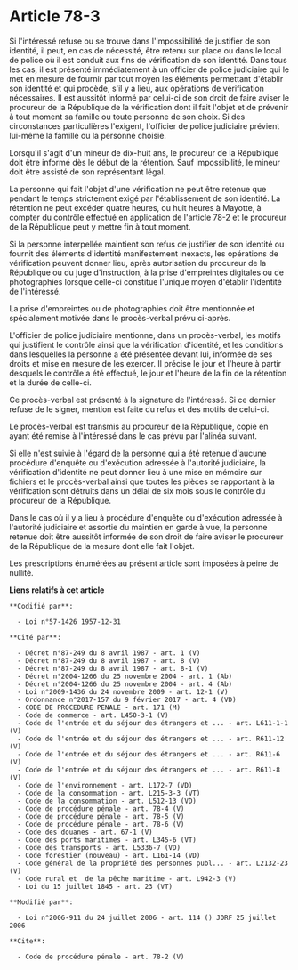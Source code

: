 # Article 78-3

Si l'intéressé refuse ou se trouve dans l'impossibilité de justifier de son identité, il peut, en cas de nécessité, être
retenu sur place ou dans le local de police où il est conduit aux fins de vérification de son identité. Dans tous les cas, il
est présenté immédiatement à un officier de police judiciaire qui le met en mesure de fournir par tout moyen les éléments
permettant d'établir son identité et qui procède, s'il y a lieu, aux opérations de vérification nécessaires. Il est aussitôt
informé par celui-ci de son droit de faire aviser le procureur de la République de la vérification dont il fait l'objet et de
prévenir à tout moment sa famille ou toute personne de son choix. Si des circonstances particulières l'exigent, l'officier de
police judiciaire prévient lui-même la famille ou la personne choisie. 

Lorsqu'il s'agit d'un mineur de dix-huit ans, le procureur de la République doit être informé dès le début de la rétention.
Sauf impossibilité, le mineur doit être assisté de son représentant légal. 

La personne qui fait l'objet d'une vérification ne peut être retenue que pendant le temps strictement exigé par
l'établissement de son identité. La rétention ne peut excéder quatre heures, ou huit heures à Mayotte, à compter du contrôle
effectué en application de l'article 78-2 et le procureur de la République peut y mettre fin à tout moment. 

Si la personne interpellée maintient son refus de justifier de son identité ou fournit des éléments d'identité manifestement
inexacts, les opérations de vérification peuvent donner lieu, après autorisation du procureur de la République ou du juge
d'instruction, à la prise d'empreintes digitales ou de photographies lorsque celle-ci constitue l'unique moyen d'établir
l'identité de l'intéressé. 

La prise d'empreintes ou de photographies doit être mentionnée et spécialement motivée dans le procès-verbal prévu ci-après.

L'officier de police judiciaire mentionne, dans un procès-verbal, les motifs qui justifient le contrôle ainsi que la
vérification d'identité, et les conditions dans lesquelles la personne a été présentée devant lui, informée de ses droits et
mise en mesure de les exercer. Il précise le jour et l'heure à partir desquels le contrôle a été effectué, le jour et l'heure
de la fin de la rétention et la durée de celle-ci. 

Ce procès-verbal est présenté à la signature de l'intéressé. Si ce dernier refuse de le signer, mention est faite du refus et
des motifs de celui-ci. 

Le procès-verbal est transmis au procureur de la République, copie en ayant été remise à l'intéressé dans le cas prévu par
l'alinéa suivant. 

Si elle n'est suivie à l'égard de la personne qui a été retenue d'aucune procédure d'enquête ou d'exécution adressée à
l'autorité judiciaire, la vérification d'identité ne peut donner lieu à une mise en mémoire sur fichiers et le procès-verbal
ainsi que toutes les pièces se rapportant à la vérification sont détruits dans un délai de six mois sous le contrôle du
procureur de la République. 

Dans le cas où il y a lieu à procédure d'enquête ou d'exécution adressée à l'autorité judiciaire et assortie du maintien en
garde à vue, la personne retenue doit être aussitôt informée de son droit de faire aviser le procureur de la République de la
mesure dont elle fait l'objet. 

Les prescriptions énumérées au présent article sont imposées à peine de nullité.

**Liens relatifs à cet article**

	**Codifié par**:

	  - Loi n°57-1426 1957-12-31

	**Cité par**:

	  - Décret n°87-249 du 8 avril 1987 - art. 1 (V)
	  - Décret n°87-249 du 8 avril 1987 - art. 8 (V)
	  - Décret n°87-249 du 8 avril 1987 - art. 8-1 (V)
	  - Décret n°2004-1266 du 25 novembre 2004 - art. 1 (Ab)
	  - Décret n°2004-1266 du 25 novembre 2004 - art. 4 (Ab)
	  - Loi n°2009-1436 du 24 novembre 2009 - art. 12-1 (V)
	  - Ordonnance n°2017-157 du 9 février 2017 - art. 4 (VD)
	  - CODE DE PROCEDURE PENALE - art. 171 (M)
	  - Code de commerce - art. L450-3-1 (V)
	  - Code de l'entrée et du séjour des étrangers et ... - art. L611-1-1 (V)
	  - Code de l'entrée et du séjour des étrangers et ... - art. R611-12 (V)
	  - Code de l'entrée et du séjour des étrangers et ... - art. R611-6 (V)
	  - Code de l'entrée et du séjour des étrangers et ... - art. R611-8 (V)
	  - Code de l'environnement - art. L172-7 (VD)
	  - Code de la consommation - art. L215-3-3 (VT)
	  - Code de la consommation - art. L512-13 (VD)
	  - Code de procédure pénale - art. 78-4 (V)
	  - Code de procédure pénale - art. 78-5 (V)
	  - Code de procédure pénale - art. 78-6 (V)
	  - Code des douanes - art. 67-1 (V)
	  - Code des ports maritimes - art. L345-6 (VT)
	  - Code des transports - art. L5336-7 (VD)
	  - Code forestier (nouveau) - art. L161-14 (VD)
	  - Code général de la propriété des personnes publ... - art. L2132-23 (V)
	  - Code rural et  de la pêche maritime - art. L942-3 (V)
	  - Loi du 15 juillet 1845 - art. 23 (VT)

	**Modifié par**:

	  - Loi n°2006-911 du 24 juillet 2006 - art. 114 () JORF 25 juillet 2006

	**Cite**:

	  - Code de procédure pénale - art. 78-2 (V)
